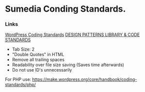 # Sumedia Conding Standards.

### Links
[WordPress Coding Standards](https://make.wordpress.org/core/handbook/coding-standards/html/)
[DESIGN PATTERNS LIBRARY & CODE STANDARDS](http://developer.fellowshipone.com/patterns/code.php)

* Tab Size: 2
* "Double Quotes" in HTML
* Remove all trailing spaces
* Readability over file size saving (Saves time afterwards)
* Do not use ID's unnecessarily

For PHP use: https://make.wordpress.org/core/handbook/coding-standards/php/